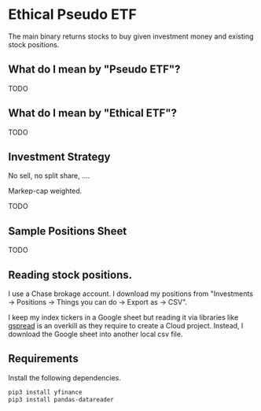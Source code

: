 
# Ethical Pseudo ETF

The main binary returns stocks to buy given investment money and existing stock positions.

## What do I mean by "Pseudo ETF"?

TODO

## What do I mean by "Ethical ETF"?

TODO

## Investment Strategy

No sell, no split share, ....

Markep-cap weighted.

TODO


## Sample Positions Sheet

TODO

## Reading stock positions.

I use a Chase brokage account. I download my positions from "Investments -> Positions -> Things you can do -> Export as -> CSV".

I keep my index tickers in a Google sheet but reading it via libraries like [gspread](https://docs.gspread.org/en/v6.0.0/) is an overkill as they require to create a Cloud project. Instead, I download the Google sheet into another local csv file.

## Requirements

Install the following dependencies.

```bash
pip3 install yfinance
pip3 install pandas-datareader
```
